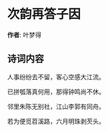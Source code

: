 # 次韵再答子因

**作者**: 叶梦得

## 诗词内容

人事纷纷去不留，客心空感大江流。

已拼瓠落真何用，那得钟鸣尚不休。

邻里朱陈无别社，江山李郭有同舟。

若为便觅苕溪路，六月明珠剥芡头。

